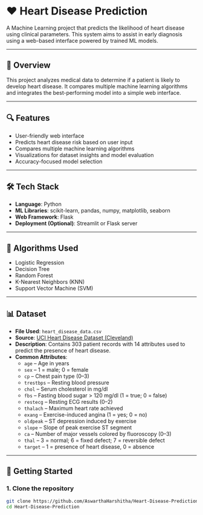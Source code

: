 # ❤️ Heart Disease Prediction

A Machine Learning project that predicts the likelihood of heart disease using clinical parameters. This system aims to assist in early diagnosis using a web-based interface powered by trained ML models.

---

## 📌 Overview

This project analyzes medical data to determine if a patient is likely to develop heart disease. It compares multiple machine learning algorithms and integrates the best-performing model into a simple web interface.

---

## 🔍 Features

- User-friendly web interface
- Predicts heart disease risk based on user input
- Compares multiple machine learning algorithms
- Visualizations for dataset insights and model evaluation
- Accuracy-focused model selection

---

## 🛠 Tech Stack

- **Language**: Python
- **ML Libraries**: scikit-learn, pandas, numpy, matplotlib, seaborn
- **Web Framework**: Flask
- **Deployment (Optional)**: Streamlit or Flask server

---

## 🧠 Algorithms Used

- Logistic Regression
- Decision Tree
- Random Forest
- K-Nearest Neighbors (KNN)
- Support Vector Machine (SVM)

---

## 📊 Dataset

- **File Used**: `heart_disease_data.csv`
- **Source**: [UCI Heart Disease Dataset (Cleveland)](https://archive.ics.uci.edu/ml/datasets/heart+Disease)
- **Description**: Contains 303 patient records with 14 attributes used to predict the presence of heart disease.
- **Common Attributes**:
  - `age` – Age in years  
  - `sex` – 1 = male; 0 = female  
  - `cp` – Chest pain type (0–3)  
  - `trestbps` – Resting blood pressure  
  - `chol` – Serum cholesterol in mg/dl  
  - `fbs` – Fasting blood sugar > 120 mg/dl (1 = true; 0 = false)  
  - `restecg` – Resting ECG results (0–2)  
  - `thalach` – Maximum heart rate achieved  
  - `exang` – Exercise-induced angina (1 = yes; 0 = no)  
  - `oldpeak` – ST depression induced by exercise  
  - `slope` – Slope of peak exercise ST segment  
  - `ca` – Number of major vessels colored by fluoroscopy (0–3)  
  - `thal` – 3 = normal; 6 = fixed defect; 7 = reversible defect  
  - `target` – 1 = presence of heart disease, 0 = absence  

---

## 🚀 Getting Started

### 1. Clone the repository
```bash
git clone https://github.com/AswarthaHarshitha/Heart-Disease-Prediction.git
cd Heart-Disease-Prediction
